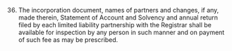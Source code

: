 36. The incorporation document, names of partners and changes, if any, made therein, Statement of Account and Solvency and annual return filed by each limited liability partnership with the Registrar shall be available for inspection by any person in such manner and on payment of such fee as may be prescribed.
